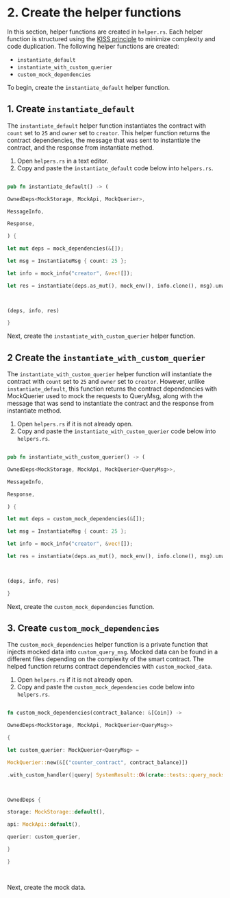 # 2. Create the helper functions

In this section, helper functions are created in `helper.rs`. Each helper function is structured using the [KISS principle](https://en.wikipedia.org/wiki/KISS_principle) to minimize complexity and code duplication. The following helper functions are created:

- `instantiate_default`
- `instantiate_with_custom_querier` 
- `custom_mock_dependencies`

To begin, create the  `instantiate_default` helper function.

## 1. Create `instantiate_default`

The `instantiate_default` helper function instantiates the contract with `count` set to `25` and `owner` set to `creator`. This helper function returns the contract dependencies, the message that was sent to instantiate the contract, and the response from instantiate method.

1. Open  `helpers.rs` in a text editor.
2. Copy and paste the `instantiate_default` code below into `helpers.rs`. 

```Rust

pub fn instantiate_default() -> (

OwnedDeps<MockStorage, MockApi, MockQuerier>,

MessageInfo,

Response,

) {

let mut deps = mock_dependencies(&[]);

let msg = InstantiateMsg { count: 25 };

let info = mock_info("creator", &vec![]);

let res = instantiate(deps.as_mut(), mock_env(), info.clone(), msg).unwrap();

  

(deps, info, res)

}

```
Next, create the  `instantiate_with_custom_querier` helper function.

## 2 Create the `instantiate_with_custom_querier` 

The `instantiate_with_custom_querier` helper function will instantiate the contract with `count` set to `25` and `owner` set to `creator`. However, unlike `instantiate_default`, this function returns the contract dependencies with MockQuerier used to mock the requests to QueryMsg, along with the message that was send to instantiate the contract and the response from instantiate method.

1. Open `helpers.rs` if it is not already open.
2. Copy and paste the `instantiate_with_custom_querier` code below into `helpers.rs`. 

```Rust

pub fn instantiate_with_custom_querier() -> (

OwnedDeps<MockStorage, MockApi, MockQuerier<QueryMsg>>,

MessageInfo,

Response,

) {

let mut deps = custom_mock_dependencies(&[]);

let msg = InstantiateMsg { count: 25 };

let info = mock_info("creator", &vec![]);

let res = instantiate(deps.as_mut(), mock_env(), info.clone(), msg).unwrap();

  

(deps, info, res)

}
```

Next, create the `custom_mock_dependencies` function.

## 3. Create `custom_mock_dependencies` 

The `custom_mock_dependencies` helper function is a private function that injects mocked data into `custom_query_msg`. Mocked data can be found in a different files depending on the complexity of the smart contract. The helped function returns contract dependencies with `custom_mocked_data`.

1. Open `helpers.rs` if it is not already open.
2. Copy and paste the `custom_mock_dependencies` code below into `helpers.rs`. 

```Rust

fn custom_mock_dependencies(contract_balance: &[Coin]) ->

OwnedDeps<MockStorage, MockApi, MockQuerier<QueryMsg>>

{

let custom_querier: MockQuerier<QueryMsg> =

MockQuerier::new(&[("counter_contract", contract_balance)])

.with_custom_handler(|query| SystemResult::Ok(crate::tests::query_mocks::custom_query_msg(query)));

  

OwnedDeps {

storage: MockStorage::default(),

api: MockApi::default(),

querier: custom_querier,

}

}

  

```
Next, create the mock data.
